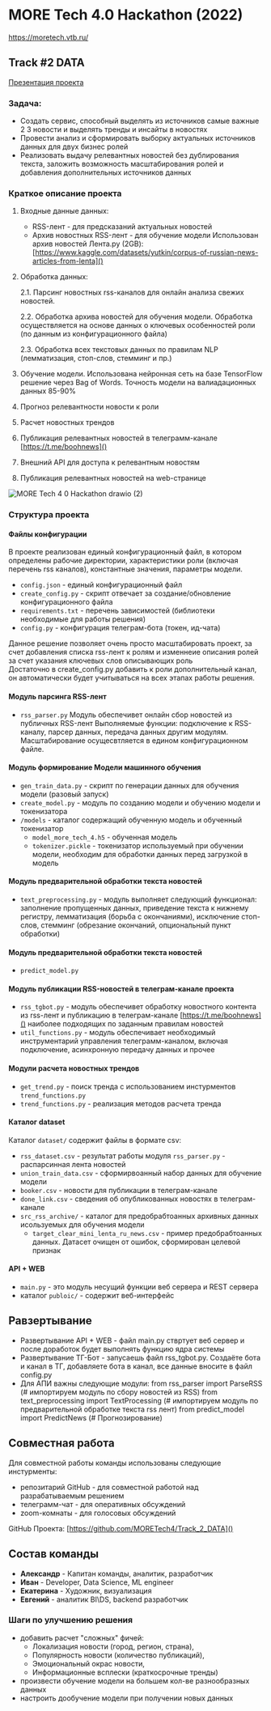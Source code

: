 # MORE Tech 4.0 Hackathon (2022)
https://moretech.vtb.ru/

## Track #2 DATA

[Презентация проекта](https://drive.google.com/file/d/1_b_wcyXLKFePg_a_Em_NYyhBhLFP1ff4/view?usp=sharing)

### Задача:
- Создать сервис, способный выделять из источников самые важные 2 3 новости и выделять тренды и инсайты в новостях 
- Провести анализ и сформировать выборку актуальных источников данных для двух бизнес ролей
- Реализовать выдачу релевантных новостей без дублирования текста, заложить возможность масштабирования ролей и добавления дополнительных источников данных

### Краткое описание проекта
1. Входные данные данных:
    - RSS-лент - для предсказаний актуальных новостей
    - Архив новостных RSS-лент - для обучение модели
    Использован архив новостей Лента.ру (2GB): [https://www.kaggle.com/datasets/yutkin/corpus-of-russian-news-articles-from-lenta]()
2. Обработка данных:

    2.1. Парсинг новостных rss-каналов для онлайн анализа свежих новостей. 
    
    2.2. Обработка архива новостей для обучения модели. Обработка осуществляется на основе данных о ключевых особенностей роли (по данным из конфигурационного файла)
    
    2.3. Обработка всех текстовых данных по правилам NLP (лемматизация, стоп-слов, стемминг и пр.)
3. Обучение модели. Использована нейронная сеть на базе TensorFlow решение через Bag of Words. Точность модели на валиадационных данных 85-90%
4. Прогноз релевантности новости к роли
5. Расчет новостных трендов 
7. Публикация релевантных новостей в телеграмм-канале [https://t.me/boohnews]()
6. Внешний API для доступа к релевантным новостям
8. Публикация релевантных новостей на web-странице



![MORE Tech 4 0 Hackathon drawio (2)](https://user-images.githubusercontent.com/115187419/194740278-2aa3d40b-a23c-42a8-92fd-cb2f9398b45c.png)

### Структура проекта
#### Файлы конфигурации 
В проекте реализован единый конфигурационный файл, в котором определены 
рабочие директории, характеристики роли (включая перечень rss каналов), 
константные значения, параметры модели.
- `config.json` -  единый конфигурационный файл
- `create_config.py` - скрипт отвечает за создание/обновление конфигурационного файла
- `requirements.txt` - перечень зависимостей (библиотеки необходимые для работы решения)
- `config.py` - конфигурация телеграм-бота (токен, ид-чата)

Данное решение позволяет очень просто масштабировать проект, за счет добавления списка rss-лент к ролям и изменнеие описания ролей за счет указания ключевых слов описывающих роль    
Достаточно в create_config.py добавить к роли дополнительный канал, он автоматически будет 
учитываться на всех этапах работы решения.


#### Модуль парсинга RSS-лент
- `rss_parser.py`
Модуль обеспечивет онлайн сбор новостей из публичных RSS-лент
Выполняемые функции: подключение к RSS-каналу, парсер данных, передача данных другим модулям. 
Масштабирование осущесвтляется в едином конфигурационном файле.
 

#### Модуль формирование Модели машинного обучения 
- `gen_train_data.py` - скрипт по генерации данных для обучения модели (разовый запуск)
- `create_model.py` - модуль по созданию модели и обучению модели и токенизатора
- `/models` - каталог содержащий обученную модель и обученный токенизатор
    - `model_more_tech_4.h5` - обученная модель
    - `tokenizer.pickle` - токенизатор используемый при обучении модели, необходим для обработки данных перед загрузкой в модель 

#### Модуль предварительной обработки текста новостей
- `text_preprocessing.py` - модуль выполняет следующий функционал: заполнение пропущенных данных, приведение текста к нижнему регистру, лемматизация (борьба с окончаниями), исключение стоп-слов, стемминг (обрезание окончаний, опциональный пункт обработки)

#### Модуль предварительной обработки текста новостей
- `predict_model.py`

#### Модуль публикации RSS-новостей в телеграм-канале проекта   
- `rss_tgbot.py` - модуль обеспечивет обработку новостного контента из rss-лент и публикацию в телеграм-канале [https://t.me/boohnews]() наиболее подходящих по заданным правилам новостей
- `util_functions.py` - модуль обеспечивает необходимый инструментарий управления телеграмм-каналом, включая подключение, асинхронную передачу данных и прочее

#### Модули расчета новостных трендов
- `get_trend.py` - поиск тренда с использованием инстурментов `trend_functions.py`
- `trend_functions.py` - реализация методов расчета тренда

#### Каталог dataset
Каталог `dataset/` содержит файлы в формате csv:
- `rss_dataset.csv` - результат работы модуля `rss_parser.py` - распарсинная лента новостей
- `union_train_data.csv` - сформирвоанный набор данных для обучение модели
- `booker.csv` - новости для публикации в телеграм-канале
- `done_link.csv` - сведения об опубликованных новостях в телеграм-канале
- `src_rss_archive/` - каталог для предобрабтоанных архивных данных исользуемых для обучения модели
    - `target_clear_mini_lenta_ru_news.csv` - пример предобрабтоанных данных. Датасет очищен от ошибок, сформирован целевой признак

#### API + WEB
- `main.py` - это модуль несущий функции веб сервера и REST сервера
- каталог `publoic/` - содержит веб-интерфейс

## Равзертывание
- Развертывание API + WEB -  файл main.py ствртует веб сервер и после доработок будет выполнять функцию ядра системы
- Развертывание ТГ-Бот - запусаешь файл rss_tgbot.py. Cоздаёте бота и канал в ТГ, добавляете бота в канал, все данные вносите в файл config.py
- Для АПИ важны следующие модули:
from rss_parser import ParseRSS (# импортируем модуль по сбору новостей из RSS)
from text_preprocessing import TextProcessing (# импортируем модуль по предварительной обработке текста rss лент) 
from predict_model import PredictNews (# Прогнозирование)


## Совместная работа 
Для совместной работы команды использованы следующие инстурменты:
- репозитарий GitHub - для совместной работой над разрабатываемым решением
- телеграмм-чат - для оперативных обсуждений
- zoom-комнаты - для голосовых обсуждений

GitHub Проекта: [https://github.com/MORETech4/Track_2_DATA]()



## Состав команды

- **Александр** - Капитан команды, аналитик, разработчик 
- **Иван** - Developer, Data Science, ML engineer
- **Екатерина** - Художник, визуализация
- **Евгений** - аналитик BI\DS, backend разработчик

### Шаги по улучшению решения
- добавить расчет "сложных" фичей: 
    - Локализация новости (город, регион, страна), 
    - Популярность новости (количество публикаций),
    - Эмоциональный окрас новости,
    - Информационные всплески (краткосрочные тренды)
- произвести обучение модели на большем кол-ве разнообразных данных
- настроить дообучение модели при получении новых данных
